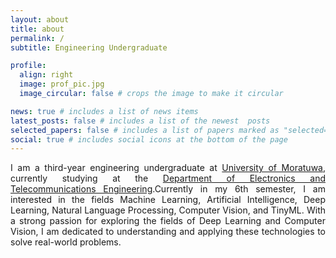 ```yaml
---
layout: about
title: about
permalink: /
subtitle: Engineering Undergraduate

profile:
  align: right
  image: prof_pic.jpg
  image_circular: false # crops the image to make it circular

news: true # includes a list of news items
latest_posts: false # includes a list of the newest  posts
selected_papers: false # includes a list of papers marked as "selected={true}"
social: true # includes social icons at the bottom of the page
---
```


<div style="text-align: justify;">
I am a third-year engineering undergraduate at <a href="https://uom.lk/">University of Moratuwa</a>, currently studying at the <a href="https://ent.uom.lk/introduction-to-entc/">Department of Electronics and Telecommunications Engineering</a>.Currently in my 6th semester, I am interested in the fields Machine Learning, Artificial Intelligence, Deep Learning, Natural Language Processing, Computer Vision, and TinyML. With a strong passion for exploring the fields of <span class="important-text">Deep Learning</span> and <span class="important-text">Computer Vision</span>, I am dedicated to understanding and applying these technologies to solve real-world problems.
</div>
